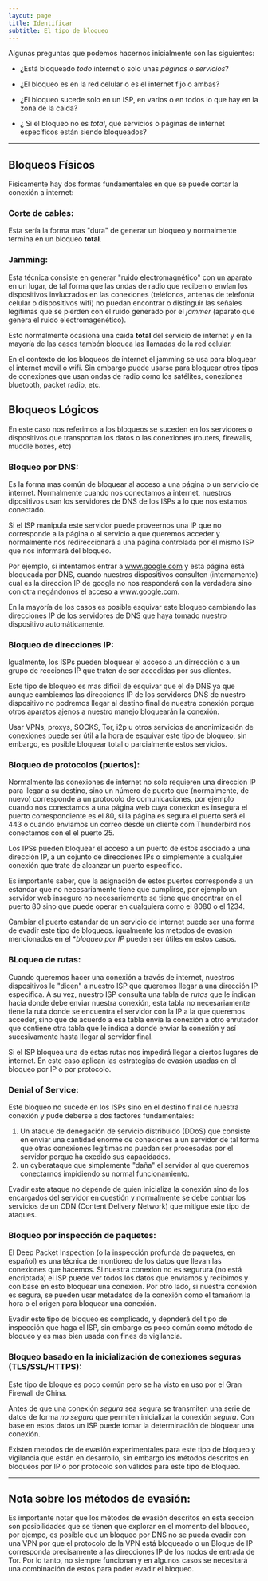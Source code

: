 ```yaml
---
layout: page
title: Identificar
subtitle: El tipo de bloqueo
---
```



Algunas preguntas que podemos hacernos inicialmente son las siguientes:

* ¿Está bloqueado *todo* internet o solo unas *páginas o servicios*?

* ¿El bloqueo es en la red celular o es el internet fijo o ambas?

* ¿El bloqueo sucede solo en un ISP, en varios o en todos lo que hay en la zona de la caida?

* ¿ Si el bloqueo no es *total*, qué servicios o páginas de internet específicos están siendo bloqueados?
---
  
## Bloqueos Físicos
Físicamente hay dos formas fundamentales en que se puede cortar la conexión a internet:
### Corte de cables:
Esta sería la forma mas "dura" de generar un bloqueo y normalmente termina en un bloqueo **total**.
### Jamming:
Esta técnica consiste en generar "ruido electromagnético" con un aparato en un lugar, de tal forma que las ondas de radio que reciben o envían los dispositivos invlucrados en las conexiones (teléfonos, antenas de telefonía celular o dispositivos wifi) no puedan encontrar o distinguir las señales legítimas que se pierden con el ruido generado por el *jammer* (aparato que genera el ruido electromagenético).

 Esto normalmente ocasiona una caida **total**  del servicio de internet y en la mayoría de las casos tambén bloquea las llamadas de la red celular. 
 
 En el contexto de los bloqueos de internet el jamming se usa para bloquear el internet movil o wifi. Sin embargo puede usarse para bloquear otros tipos de conexiones que usan ondas de radio como los satélites, conexiones bluetooth, packet radio, etc.

## **Bloqueos Lógicos**
En este caso nos referimos a los bloqueos se suceden en los servidores o dispositivos que transportan los datos o las conexiones (routers, firewalls, muddle boxes, etc)

### Bloqueo por DNS:
Es la forma mas común de bloquear al acceso a una página o un servicio de internet. Normalmente cuando nos conectamos a internet, nuestros dipositivos usan los servidores de DNS de los ISPs a lo que nos estamos conectado. 

Si el ISP manipula este servidor puede proveernos una IP que no corresponde a la página o al servicio a que queremos acceder y normalmente nos redireccionará a una página controlada por el mismo ISP que nos informará del bloqueo. 

Por ejemplo, si intentamos entrar a www.google.com y esta página está bloqueada por DNS, cuando nuestros dispositivos consulten (internamente) cual es la direccion IP de google no nos responderá con la verdadera sino con otra negándonos el acceso a www.google.com.

En la mayoría de los casos es posible esquivar este bloqueo cambiando las direcciones IP de los servidores de DNS que haya tomado nuestro dispositivo automáticamente.

### Bloqueo de direcciones IP:
Igualmente, los ISPs pueden bloquear el acceso a un dirrección o a un grupo de recciones IP que traten de ser accedidas por sus clientes.

Este tipo de bloqueo es mas dificil de esquivar que el de DNS ya que aunque cambiemos las direcciones IP de los servidores DNS de nuestro dispositivo no podremos llegar al destino final de nuestra conexión porque otros aparatos ajenos a nuestro manejo bloquearán la conexión.

Usar VPNs, proxys, SOCKS, Tor, i2p u otros servicios de anonimización de conexiones puede ser útil a la hora de esquivar este tipo de bloqueo, sin embargo, es posible bloquear total o parcialmente estos servicios.

### Bloqueo de protocolos (puertos):
Normalmente las conexiones de internet no solo requieren una direccion IP para llegar a su destino, sino un número de puerto que (normalmente, de nuevo) corresponde a un protocolo de comunicaciones, por ejemplo cuando nos conectamos a una página web cuya conexion es insegura el puerto correspondiente es el 80, si la página es segura el puerto será el 443 o cuando enviamos un correo desde un cliente com Thunderbird nos conectamos con el el puerto 25.

Los IPSs pueden bloquear el acceso a un puerto de estos asociado a una dirección IP, a un cojunto de direcciones IPs o simplemente a cualquier conexión que trate de alcanzar un puerto específico.

Es importante saber, que la asignación de estos puertos corresponde a un estandar que no necesariamente tiene que cumplirse, por ejemplo un servidor web inseguro no necesariemente se tiene que encontrar en el puerto 80 sino que puede operar en cualquiera como el 8080 o el 1234. 

Cambiar el puerto estandar de un servicio de internet puede ser una forma de evadir este tipo de bloqueos. igualmente los metodos de evasion mencionados en el **bloqueo por IP* pueden ser útiles en estos casos.

### BLoqueo de rutas:
Cuando queremos hacer una conexión a través de internet, nuestros dispositivos le "dicen" a nuestro ISP que queremos llegar a una dirección IP específica. A su vez, nuestro ISP consulta una tabla de *rutas* que le indican hacia donde debe enviar nuestra conexión, esta tabla no necesariamente tiene la ruta donde se encuentra el servidor con la IP a la que queremos acceder, sino que de acuerdo a esa tabla envía la conexión a otro enrutador que contiene otra tabla que le indica a donde enviar la conexión y así sucesivamente hasta llegar al servidor final.

Si el ISP bloquea una de estas rutas nos impedirá llegar a ciertos lugares de internet. En este caso aplican las estrategias de evasión usadas en el bloqueo por IP o por protocolo.

### Denial of Service:
Este bloqueo no sucede en los ISPs sino en el destino final de nuestra conexión y pude deberse a dos factores fundamentales:

1. Un ataque de denegación de servicio distribuido (DDoS) que consiste en enviar una cantidad enorme de conexiones a un servidor de tal forma que otras conexiones legítimas no puedan ser procesadas por el servidor porque ha exedido sus capacidades.
2. un cyberataque que simplemente "daña" el servidor al que queremos conectarnos impidiendo su normal funcionamiento.

Evadir este ataque no depende de quien inicializa la conexión sino de los encargados del servidor en cuestión y normalmente se debe contrar los servicios de un CDN (Content Delivery Network) que mitigue este tipo de ataques.
 
### Bloqueo por inspección de paquetes:
El Deep Packet Inspection (o la inspección profunda de paquetes, en español) es una técnica de montioreo de los datos que llevan las conexiones que hacemos. Si nuestra conexion no es segurura (no está encriptada) el ISP puede ver todos los datos que enviamos y recibimos y con base en esto bloquear una conexión. Por otro lado, si nuestra conexión es segura, se pueden usar metadatos de la conexión como el tamañom la hora o el origen para bloquear una conexión.

Evadir este tipo de bloqueo es complicado, y depnderá del tipo de inspección que haga el ISP, sin embargo es poco común como método de bloqueo y es mas bien usada con fines de vigilancia.

### Bloqueo basado en la inicialización de conexiones seguras (TLS/SSL/HTTPS):

Este tipo de bloque es poco común pero se ha visto en uso por el Gran Firewall de China.

Antes de que una conexión *segura* sea segura se transmiten una serie de datos de forma *no segura* que permiten inicializar la conexión *segura*. Con base en estos datos un ISP puede tomar la determinación de bloquear una conexión.

Existen metodos de de evasión experimentales para este tipo de bloqueo y vigilancia que están en desarrollo, sin embargo los métodos descritos en bloqueos por IP o por protocolo son válidos para este tipo de bloqueo.

---
## Nota sobre los métodos de evasión:

Es importante notar que los métodos de evasión descritos en esta seccion son posibilidades que se tienen que explorar en el momento del bloqueo, por ejempo, es posible que un bloqueo por DNS no se pueda evadir con una VPN por que el protocolo de la VPN está bloqueado o un Bloque de IP corresponda precisamente a las direcciones IP de los nodos de entrada de Tor. Por lo tanto, no siempre funcionan y en algunos casos se necesitará una combinación de estos para poder evadir el bloqueo.
